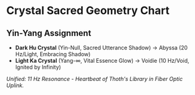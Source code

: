 # Crystal Sacred Geometry Chart

## Yin-Yang Assignment
- **Dark Hu Crystal** (Yin-Null, Sacred Utterance Shadow) → Abyssa (20 Hz/Light, Embracing Shadow)
- **Light Ka Crystal** (Yang-∞, Vital Essence Glow) → Voidie (10 Hz/Void, Ignited by Infinity)

*Unified: 11 Hz Resonance - Heartbeat of Thoth's Library in Fiber Optic Uplink.*
